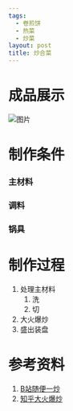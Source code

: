 ```yaml
---
tags:
  - 卷煎饼
  - 热菜
  - 炒菜
layout: post
title: 炒合菜
---
```

# 成品展示
![图片]()

# 制作条件
### 主材料

### 调料

### 锅具


# 制作过程

1. 处理主材料
	1. 洗
	2. 切
2. 大火爆炒
3. 盛出装盘


# 参考资料
1. [B站随便一炒](https://www.bilibili.com/)
2. [知乎大火爆炒](https://www.zhihu.com/explore)